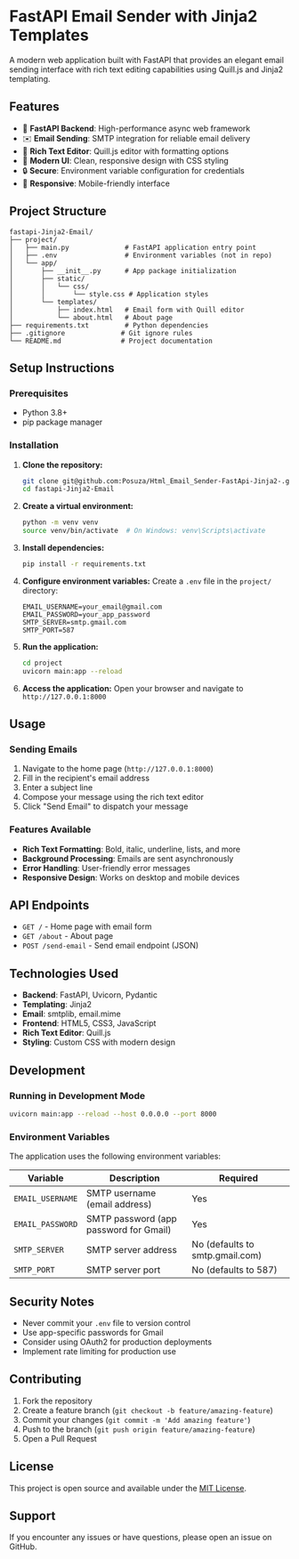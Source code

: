 # FastAPI Email Sender with Jinja2 Templates

A modern web application built with FastAPI that provides an elegant email sending interface with rich text editing capabilities using Quill.js and Jinja2 templating.

## Features

- 🚀 **FastAPI Backend**: High-performance async web framework
- ✉️ **Email Sending**: SMTP integration for reliable email delivery
- 📝 **Rich Text Editor**: Quill.js editor with formatting options
- 🎨 **Modern UI**: Clean, responsive design with CSS styling
- 🔒 **Secure**: Environment variable configuration for credentials
- 📱 **Responsive**: Mobile-friendly interface

## Project Structure

```
fastapi-Jinja2-Email/
├── project/
│   ├── main.py              # FastAPI application entry point
│   ├── .env                 # Environment variables (not in repo)
│   └── app/
│       ├── __init__.py      # App package initialization
│       ├── static/
│       │   └── css/
│       │       └── style.css # Application styles
│       └── templates/
│           ├── index.html   # Email form with Quill editor
│           └── about.html   # About page
├── requirements.txt         # Python dependencies
├── .gitignore              # Git ignore rules
└── README.md               # Project documentation
```

## Setup Instructions

### Prerequisites

- Python 3.8+
- pip package manager

### Installation

1. **Clone the repository:**
   ```bash
   git clone git@github.com:Posuza/Html_Email_Sender-FastApi-Jinja2-.git
   cd fastapi-Jinja2-Email
   ```

2. **Create a virtual environment:**
   ```bash
   python -m venv venv
   source venv/bin/activate  # On Windows: venv\Scripts\activate
   ```

3. **Install dependencies:**
   ```bash
   pip install -r requirements.txt
   ```

4. **Configure environment variables:**
   Create a `.env` file in the `project/` directory:
   ```env
   EMAIL_USERNAME=your_email@gmail.com
   EMAIL_PASSWORD=your_app_password
   SMTP_SERVER=smtp.gmail.com
   SMTP_PORT=587
   ```

5. **Run the application:**
   ```bash
   cd project
   uvicorn main:app --reload
   ```

6. **Access the application:**
   Open your browser and navigate to `http://127.0.0.1:8000`

## Usage

### Sending Emails

1. Navigate to the home page (`http://127.0.0.1:8000`)
2. Fill in the recipient's email address
3. Enter a subject line
4. Compose your message using the rich text editor
5. Click "Send Email" to dispatch your message

### Features Available

- **Rich Text Formatting**: Bold, italic, underline, lists, and more
- **Background Processing**: Emails are sent asynchronously
- **Error Handling**: User-friendly error messages
- **Responsive Design**: Works on desktop and mobile devices

## API Endpoints

- `GET /` - Home page with email form
- `GET /about` - About page
- `POST /send-email` - Send email endpoint (JSON)

## Technologies Used

- **Backend**: FastAPI, Uvicorn, Pydantic
- **Templating**: Jinja2
- **Email**: smtplib, email.mime
- **Frontend**: HTML5, CSS3, JavaScript
- **Rich Text Editor**: Quill.js
- **Styling**: Custom CSS with modern design

## Development

### Running in Development Mode

```bash
uvicorn main:app --reload --host 0.0.0.0 --port 8000
```

### Environment Variables

The application uses the following environment variables:

| Variable | Description | Required |
|----------|-------------|----------|
| `EMAIL_USERNAME` | SMTP username (email address) | Yes |
| `EMAIL_PASSWORD` | SMTP password (app password for Gmail) | Yes |
| `SMTP_SERVER` | SMTP server address | No (defaults to smtp.gmail.com) |
| `SMTP_PORT` | SMTP server port | No (defaults to 587) |

## Security Notes

- Never commit your `.env` file to version control
- Use app-specific passwords for Gmail
- Consider using OAuth2 for production deployments
- Implement rate limiting for production use

## Contributing

1. Fork the repository
2. Create a feature branch (`git checkout -b feature/amazing-feature`)
3. Commit your changes (`git commit -m 'Add amazing feature'`)
4. Push to the branch (`git push origin feature/amazing-feature`)
5. Open a Pull Request

## License

This project is open source and available under the [MIT License](LICENSE).

## Support

If you encounter any issues or have questions, please open an issue on GitHub.
